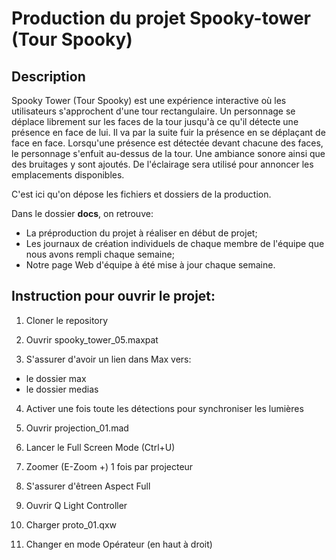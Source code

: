 # Production du projet Spooky-tower (Tour Spooky)

## Description
Spooky Tower (Tour Spooky) est une expérience interactive où les utilisateurs s'approchent d'une tour rectangulaire. Un personnage se déplace librement sur les faces de la tour jusqu'à ce qu'il détecte une présence en face de lui. Il va par la suite fuir la présence en se déplaçant de face en face. Lorsqu'une présence est détectée devant chacune des faces, le personnage s'enfuit au-dessus de la tour. Une ambiance sonore ainsi que des bruitages y sont ajoutés. De l'éclairage sera utilisé pour annoncer les emplacements disponibles.

C'est ici qu'on dépose les fichiers et dossiers de la production. 

Dans le dossier **docs**, on retrouve:
* La préproduction du projet à réaliser en début de projet;
* Les journaux de création individuels de chaque membre de l'équipe que nous avons rempli chaque semaine;
* Notre page Web d'équipe à été mise à jour chaque semaine.

## Instruction pour ouvrir le projet:
1. Cloner le repository

2. Ouvrir spooky_tower_05.maxpat
3. S'assurer d'avoir un lien dans Max vers:
  - le dossier max
  - le dossier medias
4. Activer une fois toute les détections pour synchroniser les lumières

5. Ouvrir projection_01.mad
6. Lancer le Full Screen Mode (Ctrl+U)
7. Zoomer (E-Zoom +) 1 fois par projecteur
8. S'assurer d'êtreen Aspect Full

9. Ouvrir Q Light Controller
10. Charger proto_01.qxw
11. Changer en mode Opérateur (en haut à droit)
